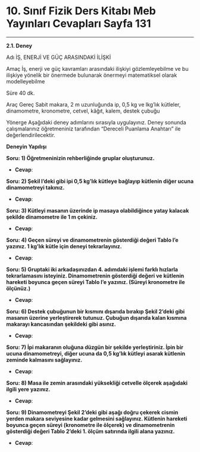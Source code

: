 # 10. Sınıf Fizik Ders Kitabı Meb Yayınları Cevapları Sayfa 131

---

**2.1. Deney**

Adı İŞ, ENERJİ VE GÜÇ ARASINDAKİ İLİŞKİ

 Amaç İş, enerji ve güç kavramları arasındaki ilişkiyi gözlemleyebilme ve bu ilişkiye yönelik bir önermede bulunarak önermeyi matematiksel olarak modelleyebilme

 Süre 40 dk.

 Araç Gereç Sabit makara, 2 m uzunluğunda ip, 0,5 kg ve lkg’lık kütleler, dinamometre, kronometre, cetvel, kâğıt, kalem, destek çubuğu

 Yönerge Aşağıdaki deney adımlarını sırasıyla uygulayınız. Deney sonunda çalışmalarınız öğretmeniniz tarafından “Dereceli Puanlama Anahtarı” ile değerlendirilecektir.

**Deneyin Yapılışı**

**Soru: 1) Öğretmeninizin rehberliğinde gruplar oluşturunuz.**

-   **Cevap**:

**Soru: 2) Şekil l’deki gibi ipi 0,5 kg’lık kütleye bağlayıp kütlenin diğer ucuna dinamometreyi takınız.**

-   **Cevap**:

**Soru: 3) Kütleyi masanın üzerinde ip masaya olabildiğince yatay kalacak şekilde dinamometre ile 1 m çekiniz.**

-   **Cevap**:

**Soru: 4) Geçen süreyi ve dinamometrenin gösterdiği değeri Tablo l’e yazınız. 1 kg’lık kütle için deneyi tekrarlayınız.**

-   **Cevap**:

**Soru: 5) Gruptaki iki arkadaşınızdan 4. adımdaki işlemi farklı hızlarla tekrarlamasını isteyiniz. Dinamometrenin gösterdiği değeri ve kütlenin hareketi boyunca geçen süreyi Tablo l’e yazınız. (Süreyi kronometre ile ölçünüz.)**

-   **Cevap**:

**Soru: 6) Destek çubuğunun bir kısmını dışarıda bırakıp Şekil 2’deki gibi masanın üzerine yerleştirerek tutunuz. Çubuğun dışarıda kalan kısmına makarayı kancasından şekildeki gibi asınız.**

-   **Cevap**:

**Soru: 7) İpi makaranın oluğuna düzgün bir şekilde yerleştiriniz. İpin bir ucuna dinamometreyi, diğer ucuna da 0,5 kg’lık kütleyi asarak kütlenin zeminde kalmasını sağlayınız.**

-   **Cevap**:

**Soru: 8) Masa ile zemin arasındaki yüksekliği cetvelle ölçerek aşağıdaki ilgili yere yazınız.**

-   **Cevap**:

**Soru: 9) Dinamometreyi Şekil 2’deki gibi aşağı doğru çekerek cismin yerden makara seviyesine kadar gelmesini sağlayınız. Kütlenin hareketi boyunca geçen süreyi (kronometre ile ölçerek) ve dinamometrenin gösterdiği değeri Tablo 2’deki 1. ölçüm satırında ilgili alana yazınız.**

-   **Cevap**: